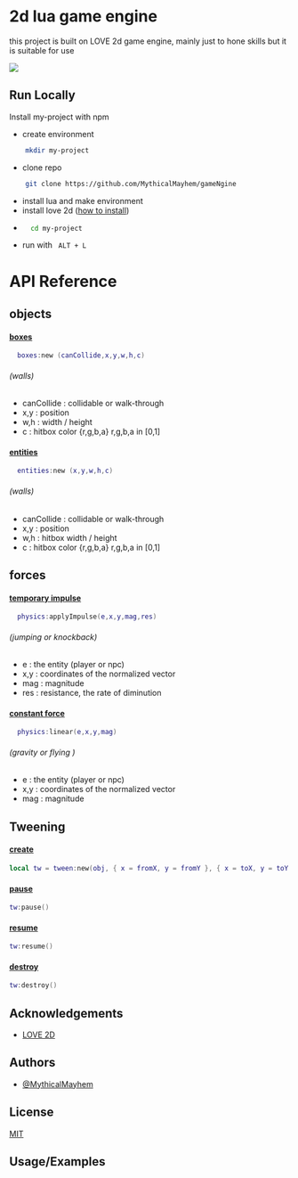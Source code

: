 # 2d lua game engine 
this project is built on LOVE 2d game engine,
mainly just to hone skills but it is suitable for use 

<img src='https://cdn.discordapp.com/attachments/1158062262058225735/1253883225689030656/Base_Profile___Shot_with_GeForce.gif?ex=66777941&is=667627c1&hm=73735356182870a4c02d052a4878241f5236c83cf5ed993be7694c289e1c61dd&'>


## Run Locally

Install my-project with npm

- create environment
```bash
    mkdir my-project
```
- clone repo
```bash
    git clone https://github.com/MythicalMayhem/gameNgine
```
- install lua and make environment 
- install love 2d ([how to install](https://love2d.org/wiki/Getting_Started))
- ```bash 
    cd my-project 
    ```
- run with  ``` ALT + L```


# API Reference

## objects 

#### <ins> boxes </ins>
```lua
  boxes:new (canCollide,x,y,w,h,c)
```
###### (walls)
- canCollide : collidable or walk-through  
- x,y : position  
- w,h :  width / height  
- c : hitbox color {r,g,b,a} r,g,b,a in  [0,1]  
#### <ins> entities  </ins>
```lua
  entities:new (x,y,w,h,c)
```
###### (walls)
- canCollide : collidable or walk-through  
- x,y : position  
- w,h : hitbox width / height  
- c : hitbox color {r,g,b,a} r,g,b,a in  [0,1]  


## forces 
#### <ins> temporary impulse </ins>
```lua
  physics:applyImpulse(e,x,y,mag,res)
```
###### (jumping or knockback)
 - e   : the entity (player or npc)  
 - x,y : coordinates of the normalized vector  
 - mag : magnitude  
 - res : resistance, the rate of diminution   
#### <ins> constant force </ins>
```lua
  physics:linear(e,x,y,mag)
```
###### (gravity or flying )
- e   : the entity (player or npc)  
- x,y : coordinates of the normalized vector   
- mag : magnitude  
 
## Tweening 
#### <ins> create </ins>
```lua
local tw = tween:new(obj, { x = fromX, y = fromY }, { x = toX, y = toY }, seconds)
```
 
#### <ins> pause </ins>
```lua
tw:pause()
```
#### <ins> resume </ins>
```lua
tw:resume()
```
#### <ins> destroy </ins>
```lua
tw:destroy()
```
 
  
## Acknowledgements

 - [LOVE 2D](https://github.com/love2d/love) 

## Authors

- [@MythicalMayhem](https://github.com/MythicalMayhem)


## License

[MIT](https://choosealicense.com/licenses/mit/)


## Usage/Examples

```lua

```

